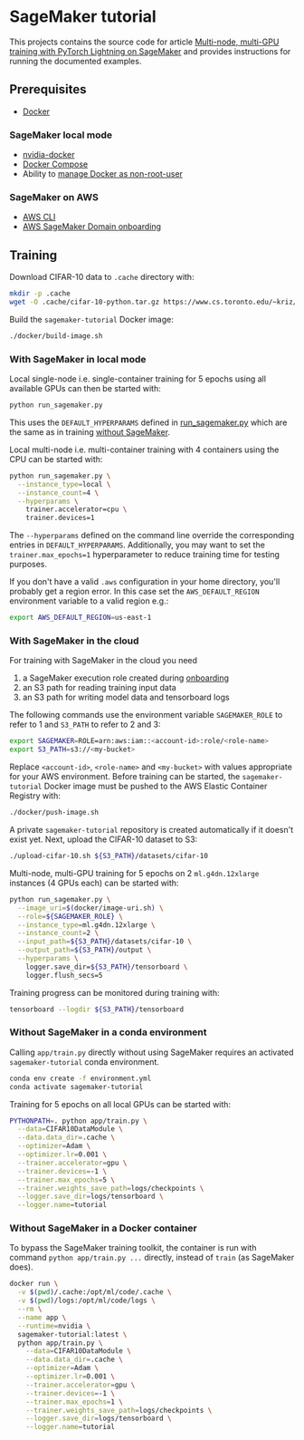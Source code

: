 # SageMaker tutorial

This projects contains the source code for article [Multi-node, multi-GPU training with PyTorch Lightning on SageMaker](https://krasserm.github.io/2022/01/21/sagemaker-multi-node/) 
and provides instructions for running the documented examples.

## Prerequisites

- [Docker](https://docs.docker.com/engine/install/)

### SageMaker local mode

- [nvidia-docker](https://github.com/NVIDIA/nvidia-docker)
- [Docker Compose](https://docs.docker.com/compose/install/)
- Ability to [manage Docker as non-root-user](https://docs.docker.com/engine/install/linux-postinstall/#manage-docker-as-a-non-root-user)

### SageMaker on AWS

- [AWS CLI](https://docs.aws.amazon.com/cli/latest/userguide/getting-started-install.html)
- [AWS SageMaker Domain onboarding](https://docs.aws.amazon.com/sagemaker/latest/dg/onboard-quick-start.html)

## Training

Download CIFAR-10 data to `.cache` directory with:

```bash
mkdir -p .cache
wget -O .cache/cifar-10-python.tar.gz https://www.cs.toronto.edu/~kriz/cifar-10-python.tar.gz
```

Build the `sagemaker-tutorial` Docker image:

```bash
./docker/build-image.sh
```

### With SageMaker in local mode

Local single-node i.e. single-container training for 5 epochs using all available GPUs can then be started with:

```bash
python run_sagemaker.py
```

This uses the `DEFAULT_HYPERPARAMS` defined in [run_sagemaker.py](run_sagemaker.py) which are the same as in training
[without SageMaker](#without-sagemaker). 

Local multi-node i.e. multi-container training with 4 containers using the CPU can be started with:  

```bash
python run_sagemaker.py \
  --instance_type=local \
  --instance_count=4 \
  --hyperparams \
    trainer.accelerator=cpu \
    trainer.devices=1
```

The `--hyperparams` defined on the command line override the corresponding entries in `DEFAULT_HYPERPARAMS`. Additionally, 
you may want to set the `trainer.max_epochs=1` hyperparameter to reduce training time for testing purposes. 

If you don't have a valid `.aws` configuration in your home directory, you'll probably get a region error. In this case
set the `AWS_DEFAULT_REGION` environment variable to a valid region e.g.:

```bash
export AWS_DEFAULT_REGION=us-east-1
```

### With SageMaker in the cloud

For training with SageMaker in the cloud you need

1. a SageMaker execution role created during [onboarding](https://docs.aws.amazon.com/sagemaker/latest/dg/onboard-quick-start.html)
2. an S3 path for reading training input data 
3. an S3 path for writing model data and tensorboard logs

The following commands use the environment variable `SAGEMAKER_ROLE` to refer to 1 and `S3_PATH` to refer to 2 and 3:

```bash
export SAGEMAKER=ROLE=arn:aws:iam::<account-id>:role/<role-name>
export S3_PATH=s3://<my-bucket>
```

Replace `<account-id>`, `<role-name>` and `<my-bucket>` with values appropriate for your AWS environment. Before training 
can be started, the `sagemaker-tutorial` Docker image must be pushed to the AWS Elastic Container Registry with:

```bash
./docker/push-image.sh
```

A private `sagemaker-tutorial` repository is created automatically if it doesn't exist yet. Next, upload the CIFAR-10 
dataset to S3:

```bash
./upload-cifar-10.sh ${S3_PATH}/datasets/cifar-10
```

Multi-node, multi-GPU training for 5 epochs on 2 `ml.g4dn.12xlarge` instances (4 GPUs each) can be started with:

```bash
python run_sagemaker.py \
  --image_uri=$(docker/image-uri.sh) \
  --role=${SAGEMAKER_ROLE} \
  --instance_type=ml.g4dn.12xlarge \
  --instance_count=2 \
  --input_path=${S3_PATH}/datasets/cifar-10 \
  --output_path=${S3_PATH}/output \
  --hyperparams \
    logger.save_dir=${S3_PATH}/tensorboard \
    logger.flush_secs=5
```

Training progress can be monitored during training with:

```bash
tensorboard --logdir ${S3_PATH}/tensorboard
```

### Without SageMaker in a conda environment

Calling `app/train.py` directly without using SageMaker requires an activated `sagemaker-tutorial` conda environment.

```bash
conda env create -f environment.yml
conda activate sagemaker-tutorial
```

Training for 5 epochs on all local GPUs can be started with:

```bash
PYTHONPATH=. python app/train.py \
  --data=CIFAR10DataModule \
  --data.data_dir=.cache \
  --optimizer=Adam \
  --optimizer.lr=0.001 \
  --trainer.accelerator=gpu \
  --trainer.devices=-1 \
  --trainer.max_epochs=5 \
  --trainer.weights_save_path=logs/checkpoints \
  --logger.save_dir=logs/tensorboard \
  --logger.name=tutorial
```

### Without SageMaker in a Docker container 

To bypass the SageMaker training toolkit, the container is run with command `python app/train.py ...` directly, instead
of `train` (as SageMaker does).

```bash
docker run \
  -v $(pwd)/.cache:/opt/ml/code/.cache \
  -v $(pwd)/logs:/opt/ml/code/logs \
  --rm \
  --name app \
  --runtime=nvidia \
  sagemaker-tutorial:latest \
  python app/train.py \
    --data=CIFAR10DataModule \
    --data.data_dir=.cache \
    --optimizer=Adam \
    --optimizer.lr=0.001 \
    --trainer.accelerator=gpu \
    --trainer.devices=-1 \
    --trainer.max_epochs=1 \
    --trainer.weights_save_path=logs/checkpoints \
    --logger.save_dir=logs/tensorboard \
    --logger.name=tutorial
```
